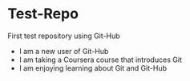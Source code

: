 # Test-Repo
First test repository using Git-Hub
* I am a new user of Git-Hub
* I am taking a Coursera course that introduces Git
* I am enjoying learning about Git and Git-Hub
